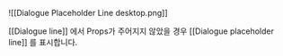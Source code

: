 ![[Dialogue Placeholder Line desktop.png]]

[[Dialogue line]] 에서 Props가 주어지지 않았을 경우 [[Dialogue placeholder line]] 를 표시합니다.